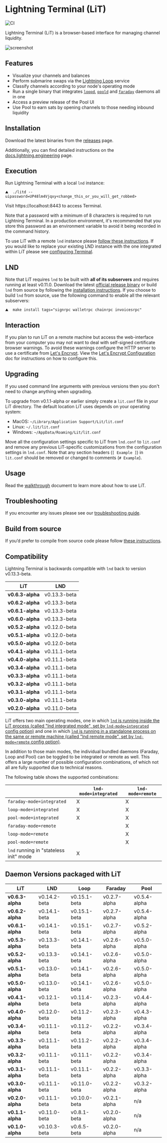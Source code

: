 # Lightning Terminal (LiT)

![CI](https://github.com/lightninglabs/lightning-terminal/workflows/CI/badge.svg)

Lightning Terminal (LiT) is a browser-based interface for managing channel liquidity.

![screenshot](./app/src/assets/images/screenshot.png)

## Features
- Visualize your channels and balances
- Perform submarine swaps via the [Lightning Loop](https://lightning.engineering/loop) service
- Classify channels according to your node's operating mode
- Run a single binary that integrates [`loopd`](https://github.com/lightninglabs/loop),
  [`poold`](https://github.com/lightninglabs/pool) and
  [`faraday`](https://github.com/lightninglabs/faraday) daemons all in one
- Access a preview release of the Pool UI
- Use Pool to earn sats by opening channels to those needing inbound liquidity

## Installation
Download the latest binaries from the [releases](https://github.com/lightninglabs/lightning-terminal/releases) page. 

Additionally, you can find detailed instructions on the [docs.lightning.engineering](https://docs.lightning.engineering/lightning-network-tools/lightning-terminal/get-lit) page.

## Execution
Run Lightning Terminal with a local `lnd` instance:

```shell
⛰  ./litd --uipassword=UP48lm4Vjqxy<change_this_or_you_will_get_robbed>
```

Visit https://localhost:8443 to access Terminal.

Note that a password with a minimum of 8 characters is required to run Lightning Terminal. In a production environment, it's recommended that you store this password as an environment variable to avoid it being recorded in the command history.

To use LiT with a remote `lnd` instance please [follow these instructions](./doc/config-lnd-remote.md). If you would like to replace your existing LND instance with the one integrated within LiT please see [configuring Terminal](./doc/config-lnd-integrated.md).

## LND
Note that LiT requires `lnd` to be built with **all of its subservers** and requires running at least v0.11.0. Download the latest [official release binary](https://github.com/lightningnetwork/lnd/releases/latest) or build `lnd` from source by following the [installation instructions](https://github.com/lightningnetwork/lnd/blob/master/docs/INSTALL.md). If you choose to build `lnd` from source, use the following command to enable all the relevant subservers:

```shell
⛰  make install tags="signrpc walletrpc chainrpc invoicesrpc"
```

## Interaction
If you plan to run LiT on a remote machine but access the web-interface from your computer you may not want to deal with self-signed certificate browser warnings. To avoid these warnings configure the HTTP server to use a certificate from [Let's Encrypt](https://letsencrypt.org/). View the
[Let's Encrypt Configuration](./doc/letsencrypt.md) doc for instructions on how to configure this.

## Upgrading
If you used command line arguments with previous versions then you don't need to change anything when upgrading. 

To upgrade from v0.1.1-alpha or earlier simply create a `lit.conf` file in your LiT directory. The default location LiT uses depends on your operating system:
- MacOS: `~/Library/Application Support/Lit/lit.conf`
- Linux: `~/.lit/lit.conf`
- Windows: `~/AppData/Roaming/Lit/lit.conf`

Move all the configuration settings specific to LiT from `lnd.conf` to `lit.conf` and remove any previous LiT-specific customizations from the configuration settings in `lnd.conf`. Note that any section headers (`[ Example ]`) in `lit.conf` should be removed or changed to comments (`# Example`). 

## Usage
Read the [walkthrough](doc/WALKTHROUGH.md) document to learn more about how to use LiT.

## Troubleshooting
If you encounter any issues please see our [troubleshooting guide](./doc/troubleshooting.md).

## Build from source
If you’d prefer to compile from source code please follow [these instructions](./doc/compile.md).

## Compatibility

Lightning Terminal is backwards compatible with `lnd` back to version v0.13.3-beta.

| LiT              | LND          |
|------------------| ------------ |
| **v0.6.3-alpha** | v0.13.3-beta |
| **v0.6.2-alpha** | v0.13.3-beta |
| **v0.6.1-alpha** | v0.13.3-beta |
| **v0.6.0-alpha** | v0.13.3-beta |
| **v0.5.2-alpha** | v0.12.0-beta |
| **v0.5.1-alpha** | v0.12.0-beta |
| **v0.5.0-alpha** | v0.12.0-beta |
| **v0.4.1-alpha** | v0.11.1-beta |
| **v0.4.0-alpha** | v0.11.1-beta |
| **v0.3.4-alpha** | v0.11.1-beta | 
| **v0.3.3-alpha** | v0.11.1-beta | 
| **v0.3.2-alpha** | v0.11.1-beta | 
| **v0.3.1-alpha** | v0.11.1-beta |
| **v0.3.0-alpha** | v0.11.1-beta |
| **v0.2.0-alpha** | v0.11.0-beta |

LiT offers two main operating modes, one in which [`lnd` is running inside the
LiT process (called "lnd integrated mode", set by `lnd-mode=integrated` config
option)](doc/config-lnd-integrated.md) and one in which [`lnd` is running in
a standalone process on the same or remote machine (called "lnd remote mode",
set by `lnd-mode=remote` config option)](doc/config-lnd-remote.md).

In addition to those main modes, the individual bundled daemons (Faraday, Loop
and Pool) can be toggled to be integrated or remote as well. This offers a
large number of possible configuration combinations, of which not all are
fully supported due to technical reasons.

The following table shows the supported combinations:

|                                        | `lnd-mode=integrated` | `lnd-mode=remote` |
|----------------------------------------|-----------------------|-------------------|
| `faraday-mode=integrated`              | X                     | X                 |
| `loop-mode=integrated`                 | X                     | X                 |
| `pool-mode=integrated`                 | X                     | X                 |
| `faraday-mode=remote`                  |                       | X                 |
| `loop-mode=remote`                     |                       | X                 |
| `pool-mode=remote`                     |                       | X                 |
| `lnd` running in "stateless init" mode | X                     |                   |

## Daemon Versions packaged with LiT

| LiT              | LND          | Loop        | Faraday      | Pool         |
|------------------|--------------| ----------- | ------------ |--------------|
| **v0.6.3-alpha** | v0.14.2-beta | v0.15.1-beta | v0.2.7-alpha | v0.5.4-alpha |
| **v0.6.2-alpha** | v0.14.1-beta | v0.15.1-beta | v0.2.7-alpha | v0.5.4-alpha |
| **v0.6.1-alpha** | v0.14.1-beta | v0.15.1-beta | v0.2.7-alpha | v0.5.2-alpha |
| **v0.5.3-alpha** | v0.13.3-beta | v0.14.1-beta | v0.2.6-alpha | v0.5.0-alpha |
| **v0.5.2-alpha** | v0.13.3-beta | v0.14.1-beta | v0.2.6-alpha | v0.5.0-alpha |
| **v0.5.1-alpha** | v0.13.0-beta | v0.14.1-beta | v0.2.6-alpha | v0.5.0-alpha |
| **v0.5.0-alpha** | v0.13.0-beta | v0.14.1-beta | v0.2.6-alpha | v0.5.0-alpha |
| **v0.4.1-alpha** | v0.12.1-beta | v0.11.4-beta | v0.2.3-alpha | v0.4.4-alpha |
| **v0.4.0-alpha** | v0.12.0-beta | v0.11.2-beta | v0.2.3-alpha | v0.4.3-alpha |
| **v0.3.4-alpha** | v0.11.1-beta | v0.11.2-beta | v0.2.2-alpha | v0.3.4-alpha |
| **v0.3.3-alpha** | v0.11.1-beta | v0.11.2-beta | v0.2.2-alpha | v0.3.4-alpha |
| **v0.3.2-alpha** | v0.11.1-beta | v0.11.1-beta | v0.2.2-alpha | v0.3.4-alpha |
| **v0.3.1-alpha** | v0.11.1-beta | v0.11.1-beta | v0.2.2-alpha | v0.3.3-alpha |
| **v0.3.0-alpha** | v0.11.1-beta | v0.11.0-beta | v0.2.2-alpha | v0.3.2-alpha |
| **v0.2.0-alpha** | v0.11.1-beta | v0.10.0-beta | v0.2.1-alpha | n/a          |
| **v0.1.1-alpha** | v0.11.0-beta | v0.8.1-beta | v0.2.0-alpha | n/a          |
| **v0.1.0-alpha** | v0.10.3-beta | v0.6.5-beta | v0.2.0-alpha | n/a          |
